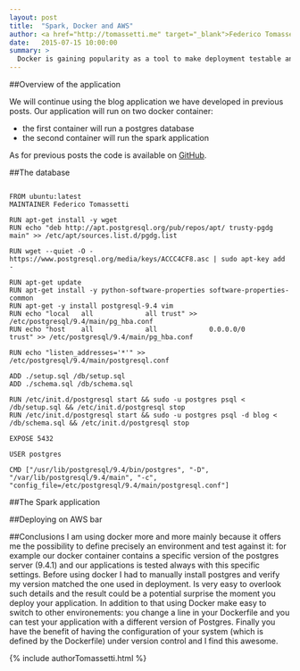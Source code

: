 ```yaml
---
layout: post
title:  "Spark, Docker and AWS"
author: <a href="http://tomassetti.me" target="_blank">Federico Tomassetti</a>
date:   2015-07-15 10:00:00
summary: >
  Docker is gaining popularity as a tool to make deployment testable and repeatable. In this tutorial we see how to develop an application using two containers: one for the database and one for the Spark application itself.
---
```


##Overview of the application

We will continue using the blog application we have developed in previous posts. Our application will run on two docker container:

* the first container will run a postgres database
* the second container will run the spark application

As for previous posts the code is available on [GitHub](https://github.com/sparktutorials/BlogService_SparkExample).

##The database

<pre><code class="language-bash">
FROM ubuntu:latest
MAINTAINER Federico Tomassetti

RUN apt-get install -y wget
RUN echo "deb http://apt.postgresql.org/pub/repos/apt/ trusty-pgdg main" >> /etc/apt/sources.list.d/pgdg.list

RUN wget --quiet -O - https://www.postgresql.org/media/keys/ACCC4CF8.asc | sudo apt-key add -

RUN apt-get update
RUN apt-get install -y python-software-properties software-properties-common
RUN apt-get -y install postgresql-9.4 vim
RUN echo "local   all             all trust" >> /etc/postgresql/9.4/main/pg_hba.conf
RUN echo "host    all             all             0.0.0.0/0            trust" >> /etc/postgresql/9.4/main/pg_hba.conf

RUN echo "listen_addresses='*'" >> /etc/postgresql/9.4/main/postgresql.conf

ADD ./setup.sql /db/setup.sql
ADD ./schema.sql /db/schema.sql

RUN /etc/init.d/postgresql start && sudo -u postgres psql < /db/setup.sql && /etc/init.d/postgresql stop
RUN /etc/init.d/postgresql start && sudo -u postgres psql -d blog < /db/schema.sql && /etc/init.d/postgresql stop

EXPOSE 5432

USER postgres

CMD ["/usr/lib/postgresql/9.4/bin/postgres", "-D", "/var/lib/postgresql/9.4/main", "-c", "config_file=/etc/postgresql/9.4/main/postgresql.conf"]
</code></pre>

##The Spark application

##Deploying on AWS
bar

##Conclusions
I am using docker more and more mainly because it offers me the possibility to define precisely an environment and test against it: for example our docker container contains a specific version of the postgres server (9.4.1) and our applications is tested always with this specific settings. Before using docker I had to manually install postgres and verify my version matched the one used in deployment. Is very easy to overlook such details and the result could be a potential surprise the moment you deploy your application. In addition to that using Docker make easy to switch to other environements: you change a line in your Dockerfile and you can test your application with a different version of Postgres. Finally you have the benefit of having the configuration of your system (which is defined by the Dockerfile) under version control and I find this awesome.

{% include authorTomassetti.html %}